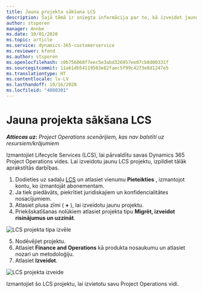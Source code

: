 ```yaml
---
title: Jauna projekta sākšana LCS
description: Šajā tēmā ir sniegta informācija par to, kā izveidot jaunu projektu LCS jūsu Project Operations vidē.
author: stsporen
manager: Annbe
ms.date: 10/01/2020
ms.topic: article
ms.service: dynamics-365-customerservice
ms.reviewer: kfend
ms.author: stsporen
ms.openlocfilehash: c0b756068f7eec5e3abd326957ee07cb0d00331f
ms.sourcegitcommit: 11a61db54119503e82faec5f99c4273e8d1247e5
ms.translationtype: HT
ms.contentlocale: lv-LV
ms.lasthandoff: 10/16/2020
ms.locfileid: "4080301"
---
```

# <a name="start-a-new-project-in-lcs"></a>Jauna projekta sākšana LCS

_**Attiecas uz:** Project Operations scenārijiem, kas nav balstīti uz resursiem/krājumiem_

Izmantojiet Lifecycle Services (LCS), lai pārvaldītu savas Dynamics 365 Project Operations vides. Lai izveidotu jaunu LCS projektu, izpildiet tālāk aprakstītās darbības.

1. Dodieties uz sadaļu [LCS](https://lcs.dynamics.com/Logon/Index) un atlasiet vienumu **Pieteikties** , izmantojot kontu, ko izmantojāt abonementam.
2. Ja tiek piedāvāts, piekrītiet juridiskajiem un konfidencialitātes nosacījumiem.
3. Atlasiet plusa zīmi ( **+** ), lai izveidotu jaunu projektu.
4. Priekšskatīšanas nolūkiem atlasiet projekta tipu **Migrēt, izveidot risinājumus un uzzināt**.

  ![LCS projekta tipa izvēle](./media/create-lcs-1.png)

5. Nodēvējiet projektu. 
6. Atlasiet **Finance and Operations** kā produkta nosaukumu un atlasiet nozari un metodoloģiju. 
7. Atlasiet **Izveidot**.

![LCS projekta izveide](./media/create-lcs-2.png)

Izmantojiet šo LCS projektu, lai izvietotu savu Project Operations vidi.

